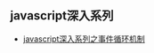 ## javascript深入系列

* [javascript深入系列之事件循环机制](https://github.com/minghu0902/blog/blob/master/articles/javascript/%E6%B7%B1%E5%85%A5%E7%B3%BB%E5%88%97%E4%B9%8B%E4%BA%8B%E4%BB%B6%E5%BE%AA%E7%8E%AF%E6%9C%BA%E5%88%B6.md)
